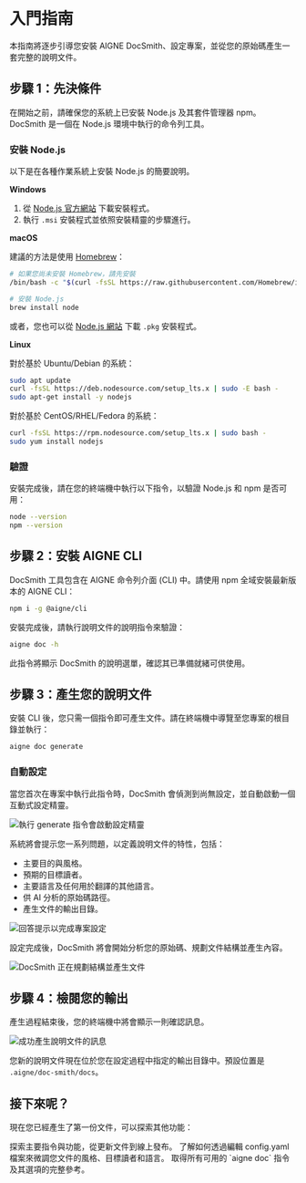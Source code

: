 # 入門指南

本指南將逐步引導您安裝 AIGNE DocSmith、設定專案，並從您的原始碼產生一套完整的說明文件。

## 步驟 1：先決條件

在開始之前，請確保您的系統上已安裝 Node.js 及其套件管理器 npm。DocSmith 是一個在 Node.js 環境中執行的命令列工具。

### 安裝 Node.js

以下是在各種作業系統上安裝 Node.js 的簡要說明。

**Windows**
1.  從 [Node.js 官方網站](https://nodejs.org/) 下載安裝程式。
2.  執行 `.msi` 安裝程式並依照安裝精靈的步驟進行。

**macOS**

建議的方法是使用 [Homebrew](https://brew.sh/)：

```bash Terminal icon=lucide:apple
# 如果您尚未安裝 Homebrew，請先安裝
/bin/bash -c "$(curl -fsSL https://raw.githubusercontent.com/Homebrew/install/HEAD/install.sh)"

# 安裝 Node.js
brew install node
```

或者，您也可以從 [Node.js 網站](https://nodejs.org/) 下載 `.pkg` 安裝程式。

**Linux**

對於基於 Ubuntu/Debian 的系統：

```bash Terminal icon=lucide:laptop
sudo apt update
curl -fsSL https://deb.nodesource.com/setup_lts.x | sudo -E bash -
sudo apt-get install -y nodejs
```

對於基於 CentOS/RHEL/Fedora 的系統：

```bash Terminal icon=lucide:laptop
curl -fsSL https://rpm.nodesource.com/setup_lts.x | sudo bash -
sudo yum install nodejs
```

### 驗證

安裝完成後，請在您的終端機中執行以下指令，以驗證 Node.js 和 npm 是否可用：

```bash Terminal
node --version
npm --version
```

## 步驟 2：安裝 AIGNE CLI

DocSmith 工具包含在 AIGNE 命令列介面 (CLI) 中。請使用 npm 全域安裝最新版本的 AIGNE CLI：

```bash Terminal icon=logos:npm
npm i -g @aigne/cli
```

安裝完成後，請執行說明文件的說明指令來驗證：

```bash Terminal
aigne doc -h
```

此指令將顯示 DocSmith 的說明選單，確認其已準備就緒可供使用。

## 步驟 3：產生您的說明文件

安裝 CLI 後，您只需一個指令即可產生文件。請在終端機中導覽至您專案的根目錄並執行：

```bash Terminal icon=lucide:sparkles
aigne doc generate
```

### 自動設定

當您首次在專案中執行此指令時，DocSmith 會偵測到尚無設定，並自動啟動一個互動式設定精靈。

![執行 generate 指令會啟動設定精靈](https://docsmith.aigne.io/image-bin/uploads/0c45a32667c5250e54194a61d9495965.png)

系統將會提示您一系列問題，以定義說明文件的特性，包括：

- 主要目的與風格。
- 預期的目標讀者。
- 主要語言及任何用於翻譯的其他語言。
- 供 AI 分析的原始碼路徑。
- 產生文件的輸出目錄。

![回答提示以完成專案設定](https://docsmith.aigne.io/image-bin/uploads/fbedbfa256036ad6375a6c18047a75ad.png)

設定完成後，DocSmith 將會開始分析您的原始碼、規劃文件結構並產生內容。

![DocSmith 正在規劃結構並產生文件](https://docsmith.aigne.io/image-bin/uploads/d0766c19380a02eb8a6f8ce86a838849.png)

## 步驟 4：檢閱您的輸出

產生過程結束後，您的終端機中將會顯示一則確認訊息。

![成功產生說明文件的訊息](https://docsmith.aigne.io/image-bin/uploads/0967443611408ad9d0042793d590b8fd.png)

您新的說明文件現在位於您在設定過程中指定的輸出目錄中。預設位置是 `.aigne/doc-smith/docs`。

## 接下來呢？

現在您已經產生了第一份文件，可以探索其他功能：

<x-cards>
  <x-card data-title="核心功能" data-icon="lucide:box" data-href="/features">
    探索主要指令與功能，從更新文件到線上發布。
  </x-card>
  <x-card data-title="設定指南" data-icon="lucide:settings" data-href="/configuration">
    了解如何透過編輯 config.yaml 檔案來微調您文件的風格、目標讀者和語言。
  </x-card>
  <x-card data-title="CLI 指令參考" data-icon="lucide:terminal" data-href="/cli-reference">
    取得所有可用的 `aigne doc` 指令及其選項的完整參考。
  </x-card>
</x-cards>